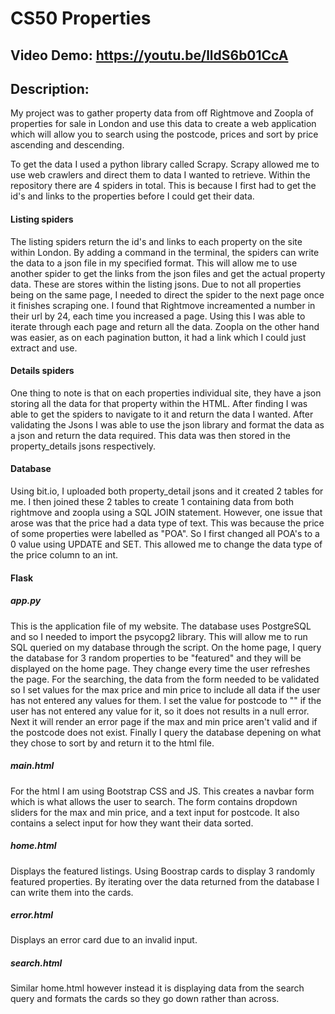 # CS50 Properties
## Video Demo: https://youtu.be/lldS6b01CcA
## Description:

My project was to gather property data from off Rightmove and Zoopla of properties for sale in London and use this data to create a web application which will allow you to search using the postcode, prices and sort by price ascending and descending.

To get the data I used a python library called Scrapy. Scrapy allowed me to use web crawlers and direct them to data I wanted to retrieve. Within the repository there are 4 spiders in total. This is because I first had to get the id's and links to the properties before I could get their data.

#### Listing spiders
The listing spiders return the id's and links to each property on the site within London. By adding a command in the terminal, the spiders can write the data to a json file in my specified format. This will allow me to use another spider to get the links from the json files and get the actual property data. These are stores within the listing jsons. Due to not all properties being on the same page, I needed to direct the spider to the next page once it finishes scraping one. I found that Rightmove increamented a number in their url by 24, each time you increased a page. Using this I was able to iterate through each page and return all the data. Zoopla on the other hand was easier, as on each pagination button, it had a link which I could just extract and use.

#### Details spiders
One thing to note is that on each properties individual site, they have a json storing all the data for that property within the HTML. After finding I was able to get the spiders to navigate to it and return the data I wanted. After validating the Jsons I was able to use the json library and format the data as a json and return the data required. This data was then stored in the property_details jsons respectively.


#### Database
Using bit.io, I uploaded both property_detail jsons and it created 2 tables for me. I then joined these 2 tables to create 1 containing data from both rightmove and zoopla using a SQL JOIN statement. However, one issue that arose was that the price had a data type of text. This was because the price of some properties were labelled as "POA". So I first changed all POA's to a 0 value using UPDATE and SET. This allowed me to change the data type of the price column to an int.

#### Flask
##### app.py
This is the application file of my website. The database uses PostgreSQL and so I needed to import the psycopg2 library. This will allow me to run SQL queried on my database through the script.
On the home page, I query the database for 3 random properties to be "featured" and they will be displayed on the home page. They change every time the user refreshes the page.
For the searching, the data from the form needed to be validated so I set values for the max price and min price to include all data if the user has not entered any values for them.
I set the value for postcode to "" if the user has not entered any value for it, so it does not results in a null error.
Next it will render an error page if the max and min price aren't valid and if the postcode does not exist.
Finally I query the database depening on what they chose to sort by and return it to the html file.

##### main.html
For the html I am using Bootstrap CSS and JS. This creates a navbar form which is what allows the user to search. The form contains dropdown sliders for the max and min price, and a text input for postcode. It also contains a select input for how they want their data sorted.

##### home.html
Displays the featured listings. Using Boostrap cards to display 3 randomly featured properties. By iterating over the data returned from the database I can write them into the cards.

##### error.html
Displays an error card due to an invalid input.

##### search.html
Similar home.html however instead it is displaying data from the search query and formats the cards so they go down rather than across.
